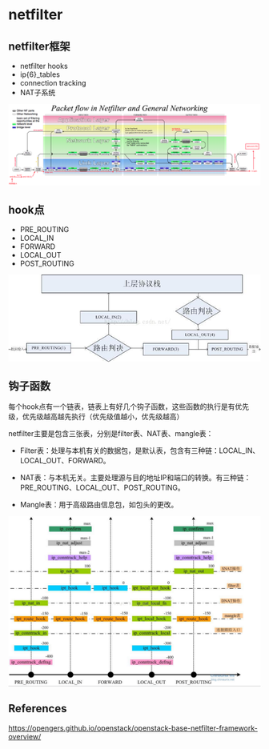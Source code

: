 # netfilter



## netfilter框架

- netfilter hooks
- ip{6}_tables
- connection tracking
- NAT子系统

![netfilter](img/netfilter.png)



## hook点

- PRE_ROUTING
- LOCAL_IN
- FORWARD
- LOCAL_OUT
- POST_ROUTING

![netfilter-hooks](img/netfilter-hooks.jpeg)



## 钩子函数

每个hook点有一个链表，链表上有好几个钩子函数，这些函数的执行是有优先级，优先级越高越先执行（优先级值越小，优先级越高）

netfilter主要是包含三张表，分别是filter表、NAT表、mangle表：

- Filter表：处理与本机有关的数据包，是默认表，包含有三种链：LOCAL_IN、LOCAL_OUT、FORWARD。

- NAT表：与本机无关。主要处理源与目的地址IP和端口的转换。有三种链：PRE_ROUTING、LOCAL_OUT、POST_ROUTING。

- Mangle表：用于高级路由信息包，如包头的更改。

![netfilter-hook-chains](img/netfilter-hook-chains.png)



## References

https://opengers.github.io/openstack/openstack-base-netfilter-framework-overview/